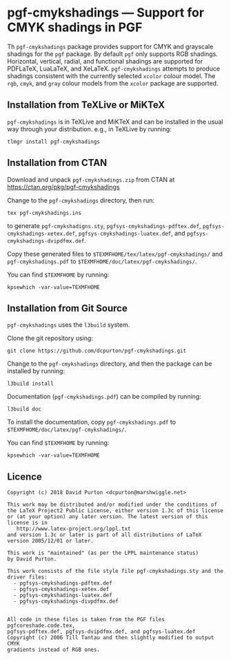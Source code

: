 # pgf-cmykshadings — Support for CMYK shadings in PGF

Th `pgf-cmykshadings` package provides support for CMYK and grayscale shadings
for the `pgf` package. By default `pgf` only supports RGB shadings. Horizontal,
vertical, radial, and functional shadings are supported for PDFLaTeX, LuaLaTeX,
and XeLaTeX. `pgf-cmykshadings` attempts to produce shadings consistent with
the currently selected `xcolor` colour model. The `rgb`, `cmyk`, and `gray`
colour models from the `xcolor` package are supported.

## Installation from TeXLive or MiKTeX

`pgf-cmykshadings` is in TeXLive and MiKTeX and can be installed in the usual
way through your distribution. e.g., in TeXLive by running:

```
tlmgr install pgf-cmykshadings
```

## Installation from CTAN

Download and unpack `pgf-cmykshadings.zip` from CTAN at
https://ctan.org/pkg/pgf-cmykshadings

Change to the `pgf-cmykshadings` directory, then run:

```
tex pgf-cmykshadings.ins
```

to generate `pgf-cmykshadigns.sty`, `pgfsys-cmykshadings-pdftex.def`,
`pgfsys-cmykshadings-xetex.def`, `pgfsys-cmykshadings-luatex.def`, and
`pgfsys-cmykshadings-dvipdfmx.def`.

Copy these generated files to `$TEXMFHOME/tex/latex/pgf-cmykshadings/` and
`pgf-cmykshadings.pdf` to `$TEXMFHOME/doc/latex/pgf-cmykshadings/`.

You can find `$TEXMFHOME` by running:

```
kpsewhich -var-value=TEXMFHOME
```

## Installation from Git Source

`pgf-cmykshadings` uses the `l3build` system.

Clone the git repository using:

```
git clone https://github.com/dcpurton/pgf-cmykshadings.git
```

Change to the `pgf-cmykshadings` directory, and then the package can be
installed by running:

```
l3build install
```

Documentation (`pgf-cmykshadings.pdf`) can be compiled by running:

```
l3build doc
```

To install the documentation, copy `pgf-cmykshadings.pdf` to
`$TEXMFHOME/doc/latex/pgf-cmykshadings/`.

You can find `$TEXMFHOME` by running:

```
kpsewhich -var-value=TEXMFHOME
```

## Licence

```
Copyright (c) 2018 David Purton <dcpurton@marshwiggle.net>

This work may be distributed and/or modified under the conditions of
the LaTeX Project2 Public License, either version 1.3c of this license
or (at your option) any later version. The latest version of this
license is in
   http://www.latex-project.org/lppl.txt
and version 1.3c or later is part of all distributions of LaTeX
version 2005/12/01 or later.

This work is "maintained" (as per the LPPL maintenance status)
by David Purton.

This work consists of the file style file pgf-cmykshadings.sty and the
driver files:
  - pgfsys-cmykshadings-pdftex.def
  - pgfsys-cmykshadings-xetex.def
  - pgfsys-cmykshadings-luatex.def
  - pgfsys-cmykshadings-divpdfmx.def


All code in these files is taken from the PGF files pgfcoreshade.code.tex,
pgfsys-pdftex.def, pgfsys-dvipdfmx.def, and pgfsys-luatex.def
Copyright (c) 2006 Till Tantau and then slightly modified to output CMYK
gradients instead of RGB ones.
```

